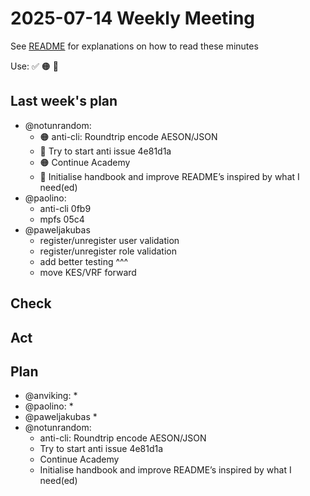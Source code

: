 # 2025-07-14 Weekly Meeting

See [README](README.md) for explanations on how to read these minutes

Use: ✅ 🟠 🔴 

## Last week's plan

* @notunrandom:
  * 🟠 anti-cli: Roundtrip encode AESON/JSON
  * 🔴 Try to start anti issue 4e81d1a
  * 🟠 Continue Academy
  * 🔴 Initialise handbook and improve README’s inspired by what I need(ed)
* @paolino:
  * anti-cli 0fb9
  * mpfs 05c4
* @paweljakubas
  * register/unregister user validation
  * register/unregister role validation
  * add better testing ^^^
  * move KES/VRF forward 

## Check

## Act

## Plan

* @anviking:
  * 
* @paolino:
  * 
* @paweljakubas
  * 
* @notunrandom:
  * anti-cli: Roundtrip encode AESON/JSON
  * Try to start anti issue 4e81d1a
  * Continue Academy
  * Initialise handbook and improve README’s inspired by what I need(ed)

